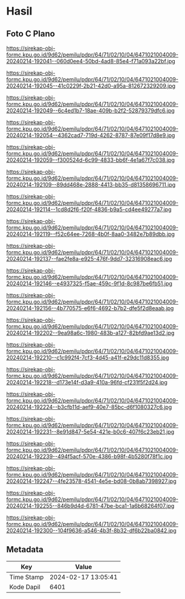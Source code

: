 # Hasil

## Foto C Plano

https://sirekap-obj-formc.kpu.go.id/9d62/pemilu/pdpr/64/71/02/10/04/6471021004009-20240214-192041--060d0ee4-50bd-4ad8-85e4-f71a093a22bf.jpg

https://sirekap-obj-formc.kpu.go.id/9d62/pemilu/pdpr/64/71/02/10/04/6471021004009-20240214-192045--41c0229f-2b21-42d0-a95a-812672329209.jpg

https://sirekap-obj-formc.kpu.go.id/9d62/pemilu/pdpr/64/71/02/10/04/6471021004009-20240214-192049--6c4ed1b7-18ae-409b-b2f2-52879379dfc6.jpg

https://sirekap-obj-formc.kpu.go.id/9d62/pemilu/pdpr/64/71/02/10/04/6471021004009-20240214-192054--4362cad7-719d-4262-8787-87e09f17d8e9.jpg

https://sirekap-obj-formc.kpu.go.id/9d62/pemilu/pdpr/64/71/02/10/04/6471021004009-20240214-192059--f300524d-6c99-4833-bb6f-4e1a67f7c038.jpg

https://sirekap-obj-formc.kpu.go.id/9d62/pemilu/pdpr/64/71/02/10/04/6471021004009-20240214-192109--89dd468e-2888-4413-bb35-d81358696711.jpg

https://sirekap-obj-formc.kpu.go.id/9d62/pemilu/pdpr/64/71/02/10/04/6471021004009-20240214-192114--1cd8d2f6-f20f-4836-b9a5-cd4ee49277a7.jpg

https://sirekap-obj-formc.kpu.go.id/9d62/pemilu/pdpr/64/71/02/10/04/6471021004009-20240214-192119--f52c64ee-7268-4b0f-8aa0-3482e7b89dbb.jpg

https://sirekap-obj-formc.kpu.go.id/9d62/pemilu/pdpr/64/71/02/10/04/6471021004009-20240214-192137--fae2fe8a-e925-476f-9dd7-32316908eac6.jpg

https://sirekap-obj-formc.kpu.go.id/9d62/pemilu/pdpr/64/71/02/10/04/6471021004009-20240214-192146--e4937325-f5ae-459c-9f1d-8c987be6fb51.jpg

https://sirekap-obj-formc.kpu.go.id/9d62/pemilu/pdpr/64/71/02/10/04/6471021004009-20240214-192156--4b770575-e6f6-4692-b7b2-dfe5f2d8eaab.jpg

https://sirekap-obj-formc.kpu.go.id/9d62/pemilu/pdpr/64/71/02/10/04/6471021004009-20240214-192202--9ea98a6c-1980-483b-a127-82bfd9ae13d2.jpg

https://sirekap-obj-formc.kpu.go.id/9d62/pemilu/pdpr/64/71/02/10/04/6471021004009-20240214-192210--c1c992f4-7cf3-4d45-a41f-e29dc11d8355.jpg

https://sirekap-obj-formc.kpu.go.id/9d62/pemilu/pdpr/64/71/02/10/04/6471021004009-20240214-192218--d173e14f-d3a9-410a-96fd-cf231f5f2d24.jpg

https://sirekap-obj-formc.kpu.go.id/9d62/pemilu/pdpr/64/71/02/10/04/6471021004009-20240214-192224--b3cfb11d-aef9-40e7-85bc-d6f1080327c6.jpg

https://sirekap-obj-formc.kpu.go.id/9d62/pemilu/pdpr/64/71/02/10/04/6471021004009-20240214-192231--8e91d847-5e54-421e-b0c6-407f6c23eb21.jpg

https://sirekap-obj-formc.kpu.go.id/9d62/pemilu/pdpr/64/71/02/10/04/6471021004009-20240214-192239--494f5acf-570e-4386-b98f-4b5280f78f1c.jpg

https://sirekap-obj-formc.kpu.go.id/9d62/pemilu/pdpr/64/71/02/10/04/6471021004009-20240214-192247--4fe23578-4541-4e5e-bd08-0b8ab7398927.jpg

https://sirekap-obj-formc.kpu.go.id/9d62/pemilu/pdpr/64/71/02/10/04/6471021004009-20240214-192255--846b9d4d-6781-47be-bca1-1a6b68264f07.jpg

https://sirekap-obj-formc.kpu.go.id/9d62/pemilu/pdpr/64/71/02/10/04/6471021004009-20240214-192300--104f9636-a546-4b3f-8b32-df6b22ba0842.jpg


## Metadata

| Key        | Value               |
| ---------- | ------------------- |
| Time Stamp | 2024-02-17 13:05:41 |
| Kode Dapil | 6401                |



